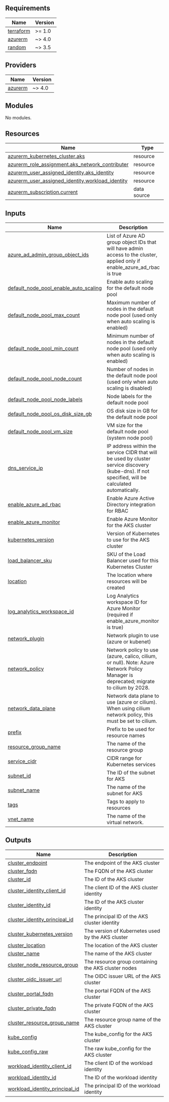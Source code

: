 ## Requirements

| Name | Version |
|------|---------|
| <a name="requirement_terraform"></a> [terraform](#requirement\_terraform) | >= 1.0 |
| <a name="requirement_azurerm"></a> [azurerm](#requirement\_azurerm) | ~> 4.0 |
| <a name="requirement_random"></a> [random](#requirement\_random) | ~> 3.5 |

## Providers

| Name | Version |
|------|---------|
| <a name="provider_azurerm"></a> [azurerm](#provider\_azurerm) | ~> 4.0 |

## Modules

No modules.

## Resources

| Name | Type |
|------|------|
| [azurerm_kubernetes_cluster.aks](https://registry.terraform.io/providers/hashicorp/azurerm/latest/docs/resources/kubernetes_cluster) | resource |
| [azurerm_role_assignment.aks_network_contributer](https://registry.terraform.io/providers/hashicorp/azurerm/latest/docs/resources/role_assignment) | resource |
| [azurerm_user_assigned_identity.aks_identity](https://registry.terraform.io/providers/hashicorp/azurerm/latest/docs/resources/user_assigned_identity) | resource |
| [azurerm_user_assigned_identity.workload_identity](https://registry.terraform.io/providers/hashicorp/azurerm/latest/docs/resources/user_assigned_identity) | resource |
| [azurerm_subscription.current](https://registry.terraform.io/providers/hashicorp/azurerm/latest/docs/data-sources/subscription) | data source |

## Inputs

| Name | Description | Type | Default | Required |
|------|-------------|------|---------|:--------:|
| <a name="input_azure_ad_admin_group_object_ids"></a> [azure\_ad\_admin\_group\_object\_ids](#input\_azure\_ad\_admin\_group\_object\_ids) | List of Azure AD group object IDs that will have admin access to the cluster, applied only if enable\_azure\_ad\_rbac is true | `list(string)` | `[]` | no |
| <a name="input_default_node_pool_enable_auto_scaling"></a> [default\_node\_pool\_enable\_auto\_scaling](#input\_default\_node\_pool\_enable\_auto\_scaling) | Enable auto scaling for the default node pool | `bool` | `true` | no |
| <a name="input_default_node_pool_max_count"></a> [default\_node\_pool\_max\_count](#input\_default\_node\_pool\_max\_count) | Maximum number of nodes in the default node pool (used only when auto scaling is enabled) | `number` | `5` | no |
| <a name="input_default_node_pool_min_count"></a> [default\_node\_pool\_min\_count](#input\_default\_node\_pool\_min\_count) | Minimum number of nodes in the default node pool (used only when auto scaling is enabled) | `number` | `1` | no |
| <a name="input_default_node_pool_node_count"></a> [default\_node\_pool\_node\_count](#input\_default\_node\_pool\_node\_count) | Number of nodes in the default node pool (used only when auto scaling is disabled) | `number` | `1` | no |
| <a name="input_default_node_pool_node_labels"></a> [default\_node\_pool\_node\_labels](#input\_default\_node\_pool\_node\_labels) | Node labels for the default node pool | `map(string)` | `{}` | no |
| <a name="input_default_node_pool_os_disk_size_gb"></a> [default\_node\_pool\_os\_disk\_size\_gb](#input\_default\_node\_pool\_os\_disk\_size\_gb) | OS disk size in GB for the default node pool | `number` | `100` | no |
| <a name="input_default_node_pool_vm_size"></a> [default\_node\_pool\_vm\_size](#input\_default\_node\_pool\_vm\_size) | VM size for the default node pool (system node pool) | `string` | `"Standard_D2s_v3"` | no |
| <a name="input_dns_service_ip"></a> [dns\_service\_ip](#input\_dns\_service\_ip) | IP address within the service CIDR that will be used by cluster service discovery (kube-dns). If not specified, will be calculated automatically. | `string` | `null` | no |
| <a name="input_enable_azure_ad_rbac"></a> [enable\_azure\_ad\_rbac](#input\_enable\_azure\_ad\_rbac) | Enable Azure Active Directory integration for RBAC | `bool` | `false` | no |
| <a name="input_enable_azure_monitor"></a> [enable\_azure\_monitor](#input\_enable\_azure\_monitor) | Enable Azure Monitor for the AKS cluster | `bool` | `false` | no |
| <a name="input_kubernetes_version"></a> [kubernetes\_version](#input\_kubernetes\_version) | Version of Kubernetes to use for the AKS cluster | `string` | `"1.32"` | no |
| <a name="input_load_balancer_sku"></a> [load\_balancer\_sku](#input\_load\_balancer\_sku) | SKU of the Load Balancer used for this Kubernetes Cluster | `string` | `"standard"` | no |
| <a name="input_location"></a> [location](#input\_location) | The location where resources will be created | `string` | n/a | yes |
| <a name="input_log_analytics_workspace_id"></a> [log\_analytics\_workspace\_id](#input\_log\_analytics\_workspace\_id) | Log Analytics workspace ID for Azure Monitor (required if enable\_azure\_monitor is true) | `string` | `null` | no |
| <a name="input_network_plugin"></a> [network\_plugin](#input\_network\_plugin) | Network plugin to use (azure or kubenet) | `string` | `"azure"` | no |
| <a name="input_network_policy"></a> [network\_policy](#input\_network\_policy) | Network policy to use (azure, calico, cilium, or null). Note: Azure Network Policy Manager is deprecated; migrate to cilium by 2028. | `string` | `"cilium"` | no |
| <a name="input_network_data_plane"></a> [network\_data\_plane](#input\_network\_data\_plane) | Network data plane to use (azure or cilium). When using cilium network policy, this must be set to cilium. | `string` | `"cilium"` | no |
| <a name="input_prefix"></a> [prefix](#input\_prefix) | Prefix to be used for resource names | `string` | n/a | yes |
| <a name="input_resource_group_name"></a> [resource\_group\_name](#input\_resource\_group\_name) | The name of the resource group | `string` | n/a | yes |
| <a name="input_service_cidr"></a> [service\_cidr](#input\_service\_cidr) | CIDR range for Kubernetes services | `string` | n/a | yes |
| <a name="input_subnet_id"></a> [subnet\_id](#input\_subnet\_id) | The ID of the subnet for AKS | `string` | n/a | yes |
| <a name="input_subnet_name"></a> [subnet\_name](#input\_subnet\_name) | The name of the subnet for AKS | `string` | n/a | yes |
| <a name="input_tags"></a> [tags](#input\_tags) | Tags to apply to resources | `map(string)` | `{}` | no |
| <a name="input_vnet_name"></a> [vnet\_name](#input\_vnet\_name) | The name of the virtual network. | `string` | n/a | yes |

## Outputs

| Name | Description |
|------|-------------|
| <a name="output_cluster_endpoint"></a> [cluster\_endpoint](#output\_cluster\_endpoint) | The endpoint of the AKS cluster |
| <a name="output_cluster_fqdn"></a> [cluster\_fqdn](#output\_cluster\_fqdn) | The FQDN of the AKS cluster |
| <a name="output_cluster_id"></a> [cluster\_id](#output\_cluster\_id) | The ID of the AKS cluster |
| <a name="output_cluster_identity_client_id"></a> [cluster\_identity\_client\_id](#output\_cluster\_identity\_client\_id) | The client ID of the AKS cluster identity |
| <a name="output_cluster_identity_id"></a> [cluster\_identity\_id](#output\_cluster\_identity\_id) | The ID of the AKS cluster identity |
| <a name="output_cluster_identity_principal_id"></a> [cluster\_identity\_principal\_id](#output\_cluster\_identity\_principal\_id) | The principal ID of the AKS cluster identity |
| <a name="output_cluster_kubernetes_version"></a> [cluster\_kubernetes\_version](#output\_cluster\_kubernetes\_version) | The version of Kubernetes used by the AKS cluster |
| <a name="output_cluster_location"></a> [cluster\_location](#output\_cluster\_location) | The location of the AKS cluster |
| <a name="output_cluster_name"></a> [cluster\_name](#output\_cluster\_name) | The name of the AKS cluster |
| <a name="output_cluster_node_resource_group"></a> [cluster\_node\_resource\_group](#output\_cluster\_node\_resource\_group) | The resource group containing the AKS cluster nodes |
| <a name="output_cluster_oidc_issuer_url"></a> [cluster\_oidc\_issuer\_url](#output\_cluster\_oidc\_issuer\_url) | The OIDC issuer URL of the AKS cluster |
| <a name="output_cluster_portal_fqdn"></a> [cluster\_portal\_fqdn](#output\_cluster\_portal\_fqdn) | The portal FQDN of the AKS cluster |
| <a name="output_cluster_private_fqdn"></a> [cluster\_private\_fqdn](#output\_cluster\_private\_fqdn) | The private FQDN of the AKS cluster |
| <a name="output_cluster_resource_group_name"></a> [cluster\_resource\_group\_name](#output\_cluster\_resource\_group\_name) | The resource group name of the AKS cluster |
| <a name="output_kube_config"></a> [kube\_config](#output\_kube\_config) | The kube\_config for the AKS cluster |
| <a name="output_kube_config_raw"></a> [kube\_config\_raw](#output\_kube\_config\_raw) | The raw kube\_config for the AKS cluster |
| <a name="output_workload_identity_client_id"></a> [workload\_identity\_client\_id](#output\_workload\_identity\_client\_id) | The client ID of the workload identity |
| <a name="output_workload_identity_id"></a> [workload\_identity\_id](#output\_workload\_identity\_id) | The ID of the workload identity |
| <a name="output_workload_identity_principal_id"></a> [workload\_identity\_principal\_id](#output\_workload\_identity\_principal\_id) | The principal ID of the workload identity |
